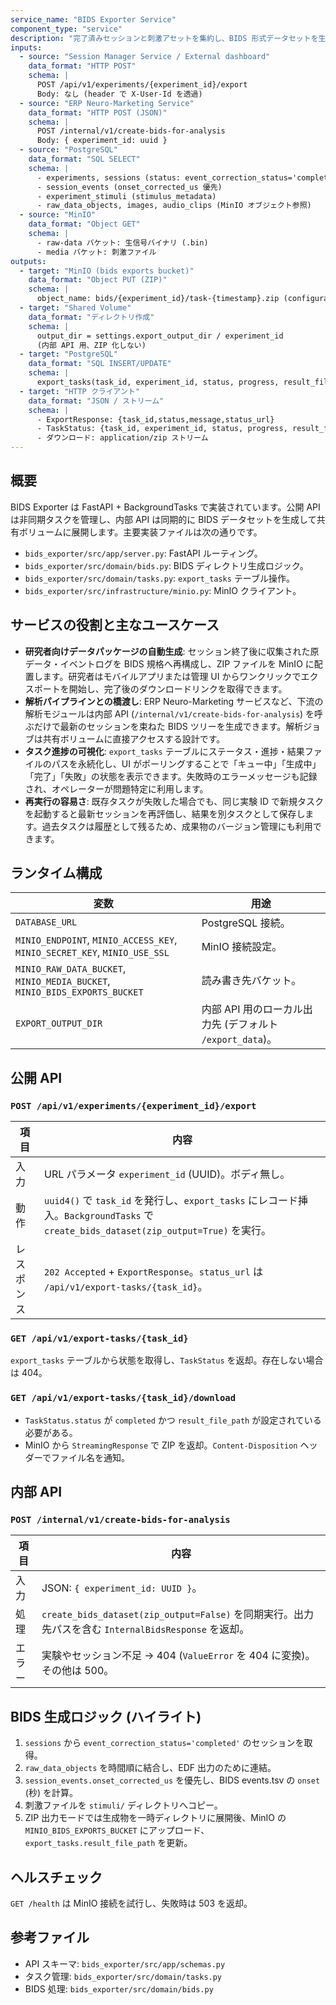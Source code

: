 ```yaml
---
service_name: "BIDS Exporter Service"
component_type: "service"
description: "完了済みセッションと刺激アセットを集約し、BIDS 形式データセットを生成して MinIO へ保存する FastAPI サービス。"
inputs:
  - source: "Session Manager Service / External dashboard"
    data_format: "HTTP POST"
    schema: |
      POST /api/v1/experiments/{experiment_id}/export
      Body: なし (header で X-User-Id を透過)
  - source: "ERP Neuro-Marketing Service"
    data_format: "HTTP POST (JSON)"
    schema: |
      POST /internal/v1/create-bids-for-analysis
      Body: { experiment_id: uuid }
  - source: "PostgreSQL"
    data_format: "SQL SELECT"
    schema: |
      - experiments, sessions (status: event_correction_status='completed')
      - session_events (onset_corrected_us 優先)
      - experiment_stimuli (stimulus_metadata)
      - raw_data_objects, images, audio_clips (MinIO オブジェクト参照)
  - source: "MinIO"
    data_format: "Object GET"
    schema: |
      - raw-data バケット: 生信号バイナリ (.bin)
      - media バケット: 刺激ファイル
outputs:
  - target: "MinIO (bids exports bucket)"
    data_format: "Object PUT (ZIP)"
    schema: |
      object_name: bids/{experiment_id}/task-{timestamp}.zip (configurable)
  - target: "Shared Volume"
    data_format: "ディレクトリ作成"
    schema: |
      output_dir = settings.export_output_dir / experiment_id
      (内部 API 用、ZIP 化しない)
  - target: "PostgreSQL"
    data_format: "SQL INSERT/UPDATE"
    schema: |
      export_tasks(task_id, experiment_id, status, progress, result_file_path, error_message)
  - target: "HTTP クライアント"
    data_format: "JSON / ストリーム"
    schema: |
      - ExportResponse: {task_id,status,message,status_url}
      - TaskStatus: {task_id, experiment_id, status, progress, result_file_path?, error_message?}
      - ダウンロード: application/zip ストリーム
---
```


## 概要

BIDS Exporter は FastAPI + BackgroundTasks で実装されています。公開 API は非同期タスクを管理し、内部 API は同期的に BIDS データセットを生成して共有ボリュームに展開します。主要実装ファイルは次の通りです。

- `bids_exporter/src/app/server.py`: FastAPI ルーティング。
- `bids_exporter/src/domain/bids.py`: BIDS ディレクトリ生成ロジック。
- `bids_exporter/src/domain/tasks.py`: `export_tasks` テーブル操作。
- `bids_exporter/src/infrastructure/minio.py`: MinIO クライアント。

## サービスの役割と主なユースケース

- **研究者向けデータパッケージの自動生成**: セッション終了後に収集された原データ・イベントログを BIDS 規格へ再構成し、ZIP ファイルを MinIO に配置します。研究者はモバイルアプリまたは管理 UI からワンクリックでエクスポートを開始し、完了後のダウンロードリンクを取得できます。
- **解析パイプラインとの橋渡し**: ERP Neuro-Marketing サービスなど、下流の解析モジュールは内部 API (`/internal/v1/create-bids-for-analysis`) を呼ぶだけで最新のセッションを束ねた BIDS ツリーを生成できます。解析ジョブは共有ボリュームに直接アクセスする設計です。
- **タスク進捗の可視化**: `export_tasks` テーブルにステータス・進捗・結果ファイルのパスを永続化し、UI がポーリングすることで「キュー中」「生成中」「完了」「失敗」の状態を表示できます。失敗時のエラーメッセージも記録され、オペレーターが問題特定に利用します。
- **再実行の容易さ**: 既存タスクが失敗した場合でも、同じ実験 ID で新規タスクを起動すると最新セッションを再評価し、結果を別タスクとして保存します。過去タスクは履歴として残るため、成果物のバージョン管理にも利用できます。

## ランタイム構成

| 変数 | 用途 |
| --- | --- |
| `DATABASE_URL` | PostgreSQL 接続。 |
| `MINIO_ENDPOINT`, `MINIO_ACCESS_KEY`, `MINIO_SECRET_KEY`, `MINIO_USE_SSL` | MinIO 接続設定。 |
| `MINIO_RAW_DATA_BUCKET`, `MINIO_MEDIA_BUCKET`, `MINIO_BIDS_EXPORTS_BUCKET` | 読み書き先バケット。 |
| `EXPORT_OUTPUT_DIR` | 内部 API 用のローカル出力先 (デフォルト `/export_data`)。 |

## 公開 API

### `POST /api/v1/experiments/{experiment_id}/export`

| 項目 | 内容 |
| --- | --- |
| 入力 | URL パラメータ `experiment_id` (UUID)。ボディ無し。 |
| 動作 | `uuid4()` で `task_id` を発行し、`export_tasks` にレコード挿入。`BackgroundTasks` で `create_bids_dataset(zip_output=True)` を実行。 |
| レスポンス | `202 Accepted` + `ExportResponse`。`status_url` は `/api/v1/export-tasks/{task_id}`。 |

### `GET /api/v1/export-tasks/{task_id}`

`export_tasks` テーブルから状態を取得し、`TaskStatus` を返却。存在しない場合は 404。

### `GET /api/v1/export-tasks/{task_id}/download`

- `TaskStatus.status` が `completed` かつ `result_file_path` が設定されている必要がある。
- MinIO から `StreamingResponse` で ZIP を返却。`Content-Disposition` ヘッダーでファイル名を通知。

## 内部 API

### `POST /internal/v1/create-bids-for-analysis`

| 項目 | 内容 |
| --- | --- |
| 入力 | JSON: `{ experiment_id: UUID }`。 |
| 処理 | `create_bids_dataset(zip_output=False)` を同期実行。出力先パスを含む `InternalBidsResponse` を返却。 |
| エラー | 実験やセッション不足 → 404 (`ValueError` を 404 に変換)。その他は 500。 |

## BIDS 生成ロジック (ハイライト)

1. `sessions` から `event_correction_status='completed'` のセッションを取得。
2. `raw_data_objects` を時間順に結合し、EDF 出力のために連結。
3. `session_events.onset_corrected_us` を優先し、BIDS events.tsv の `onset` (秒) を計算。
4. 刺激ファイルを `stimuli/` ディレクトリへコピー。
5. ZIP 出力モードでは生成物を一時ディレクトリに展開後、MinIO の `MINIO_BIDS_EXPORTS_BUCKET` にアップロード、`export_tasks.result_file_path` を更新。

## ヘルスチェック

`GET /health` は MinIO 接続を試行し、失敗時は 503 を返却。

## 参考ファイル

- API スキーマ: `bids_exporter/src/app/schemas.py`
- タスク管理: `bids_exporter/src/domain/tasks.py`
- BIDS 処理: `bids_exporter/src/domain/bids.py`
